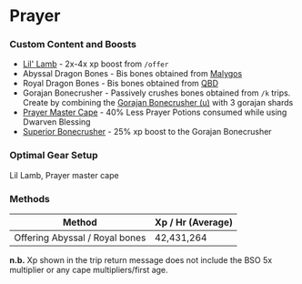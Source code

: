 # Prayer

### Custom Content and Boosts

* [Lil' Lamb](../custom-items/pets.md#miscellaneous-pets) - 2x-4x xp boost from `/offer`
* Abyssal Dragon Bones - Bis bones obtained from [Malygos](../bosses/demi-bosses/malygos.md)
* Royal Dragon Bones - Bis bones obtained from [QBD](../bosses/demi-bosses/queen-black-dragon.md)
* Gorajan Bonecrusher - Passively crushes bones obtained from `/k` trips. Create by combining the [Gorajan Bonecrusher (u)](dungeoneering-training/#starting-out) with 3 gorajan shards
* [Prayer Master Cape](../custom-items/equippables.md#master-capes) - 40% Less Prayer Potions consumed while using Dwarven Blessing
* [Superior Bonecrusher](invention/#inventions) - 25% xp boost to the Gorajan Bonecrusher

### Optimal Gear Setup

Lil Lamb, Prayer master cape

### Methods

| Method                         | Xp / Hr (Average) |
| ------------------------------ | ----------------- |
| Offering Abyssal / Royal bones | 42,431,264        |

**n.b.** Xp shown in the trip return message does not include the BSO 5x multiplier or any cape multipliers/first age.
